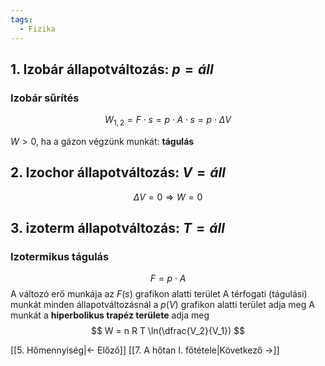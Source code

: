 ```yaml
---
tags:
  - Fizika
---
```


## 1. Izobár állapotváltozás: $p = áll$
### Izobár sűrítés
$$
W_{1,2} = F \cdot s =
p \cdot A \cdot s =
p \cdot \Delta V
$$

$W > 0$, ha a gázon végzünk munkát: __tágulás__

## 2. Izochor állapotváltozás: $V = áll$
$$
\Delta V = 0 \Rightarrow W = 0
$$

## 3. izoterm állapotváltozás: $T = áll$
### Izotermikus tágulás
$$
F = p \cdot A
$$
A változó erő munkája az $F(s)$ grafikon alatti terület
A térfogati (tágulási) munkát  minden állapotváltozásnál a $p(V)$ grafikon alatti terület adja meg
A munkát a **hiperbolikus trapéz területe** adja meg
$$
W = n R T \ln(\dfrac{V_2}{V_1})
$$

[[5. Hőmennyiség|← Előző]]
[[7. A hőtan I. főtétele|Következő →]]